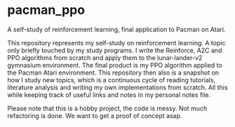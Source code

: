# pacman_ppo
A self-study of reinforcement learning, final application to Pacman on Atari.

This repository represents my self-study on reinforcement learning. A topic only briefly touched by my study programs.
I write the Reinforce, A2C and PPO algorithms from scratch and apply them to the lunar-lander-v2 gymnasium environment.
The final product is my PPO algorithm applied to the Pacman Atari environment.
This repository then also is a snapshot on how I study new topics, which is a continuous cycle of reading tutorials, literature analysis and writing my own implementations from scratch. 
All this while keeping track of useful links and notes in my personal notes file.

Please note that this is a hobby project, the code is messy. Not much refactoring is done. We want to get a proof of concept asap. 
